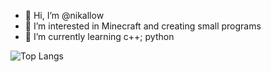 - 👋 Hi, I’m @nikallow
- 👀 I’m interested in Minecraft and creating small programs
- 🌱 I’m currently learning c++; python
  
![Top Langs](https://github-readme-stats.vercel.app/api/top-langs/?username=nikallow&layout=compact&theme=synthwave)
<!---
nikallow/nikallow is a ✨ special ✨ repository because its `README.md` (this file) appears on your GitHub profile.
You can click the Preview link to take a look at your changes.
--->
